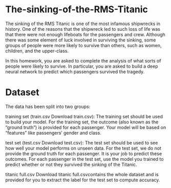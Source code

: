 # The-sinking-of-the-RMS-Titanic
The sinking of the RMS Titanic is one of the most infamous shipwrecks in history. One of the reasons that the shipwreck led to such loss of life was that there were not enough lifeboats for the passengers and crew.  Although there was some element of luck involved in surviving the sinking, some groups of people were more likely to survive than others, such as women, children, and the upper-class.

In this homework, you are asked to complete the analysis of what sorts of people were likely to survive. In particular, you are asked to build a deep neural network to predict which passengers survived the tragedy.

 # Dataset

The data has been split into two groups:

training set (train.csv Download train.csv): The training set should be used to build your model. For the training set, the outcome (also known as the “ground truth”) is provided for each passenger. Your model will be based on  “features” like passengers’ gender and class.

test set (test.csv Download test.csv): The test set should be used to see how well your model performs on unseen data. For the  test set, we do not provide the ground truth for each passenger. It is your job to predict these outcomes. For each passenger in the test set, use the model you trained to predict whether or not they survived the sinking of the Titanic.

titanic full.csv Download titanic full.csvcontains the whole dataset and is provided for you to extract the label for the test set to compute accuracy.

